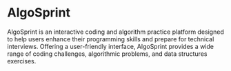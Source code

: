 # AlgoSprint
AlgoSprint is an interactive coding and algorithm practice platform designed to help users enhance their programming skills and prepare for technical interviews. Offering a user-friendly interface, AlgoSprint provides a wide range of coding challenges, algorithmic problems, and data structures exercises.
